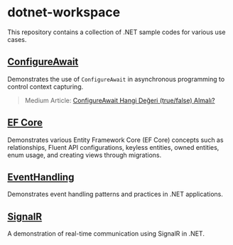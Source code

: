 # dotnet-workspace

This repository contains a collection of .NET sample codes for various use cases.

## [ConfigureAwait](src/ConfigureAwait/)

Demonstrates the use of `ConfigureAwait` in asynchronous programming to control context capturing.

> Medium Article: [ConfigureAwait Hangi Değeri (true/false) Almalı?](https://furkanisitan.medium.com/configureawait-hangi-degerleri-almali-a549b453fd53)

## [EF Core](src/EFCore/)

Demonstrates various Entity Framework Core (EF Core) concepts such as relationships, Fluent API configurations, keyless entities, owned entities, enum usage, and creating views through migrations.

## [EventHandling](src/DotNetWorkspace.EventHandling/)

Demonstrates event handling patterns and practices in .NET applications.

## [SignalR](src/SignalR/)

A demonstration of real-time communication using SignalR in .NET.
